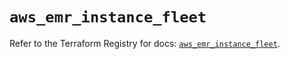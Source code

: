 # `aws_emr_instance_fleet`

Refer to the Terraform Registry for docs: [`aws_emr_instance_fleet`](https://registry.terraform.io/providers/hashicorp/aws/6.0.0/docs/resources/emr_instance_fleet).
